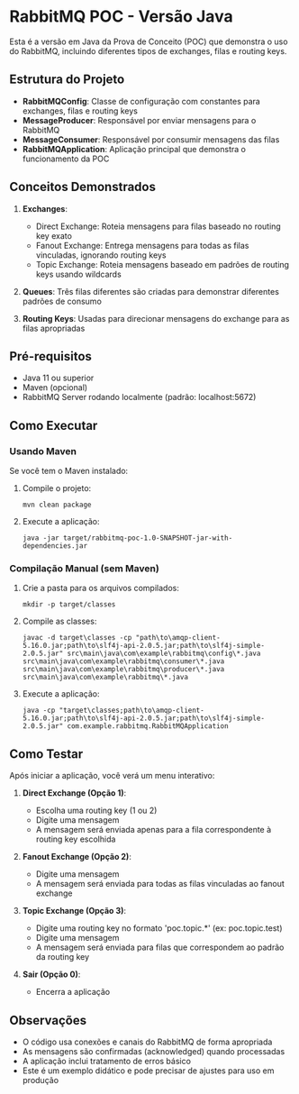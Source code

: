 # RabbitMQ POC - Versão Java

Esta é a versão em Java da Prova de Conceito (POC) que demonstra o uso do RabbitMQ, incluindo diferentes tipos de exchanges, filas e routing keys.

## Estrutura do Projeto

- **RabbitMQConfig**: Classe de configuração com constantes para exchanges, filas e routing keys
- **MessageProducer**: Responsável por enviar mensagens para o RabbitMQ
- **MessageConsumer**: Responsável por consumir mensagens das filas
- **RabbitMQApplication**: Aplicação principal que demonstra o funcionamento da POC

## Conceitos Demonstrados

1. **Exchanges**:
   - Direct Exchange: Roteia mensagens para filas baseado no routing key exato
   - Fanout Exchange: Entrega mensagens para todas as filas vinculadas, ignorando routing keys
   - Topic Exchange: Roteia mensagens baseado em padrões de routing keys usando wildcards

2. **Queues**: Três filas diferentes são criadas para demonstrar diferentes padrões de consumo

3. **Routing Keys**: Usadas para direcionar mensagens do exchange para as filas apropriadas

## Pré-requisitos

- Java 11 ou superior
- Maven (opcional)
- RabbitMQ Server rodando localmente (padrão: localhost:5672)

## Como Executar

### Usando Maven

Se você tem o Maven instalado:

1. Compile o projeto:
   ```
   mvn clean package
   ```

2. Execute a aplicação:
   ```
   java -jar target/rabbitmq-poc-1.0-SNAPSHOT-jar-with-dependencies.jar
   ```

### Compilação Manual (sem Maven)

1. Crie a pasta para os arquivos compilados:
   ```
   mkdir -p target/classes
   ```

2. Compile as classes:
   ```
   javac -d target\classes -cp "path\to\amqp-client-5.16.0.jar;path\to\slf4j-api-2.0.5.jar;path\to\slf4j-simple-2.0.5.jar" src\main\java\com\example\rabbitmq\config\*.java src\main\java\com\example\rabbitmq\consumer\*.java src\main\java\com\example\rabbitmq\producer\*.java src\main\java\com\example\rabbitmq\*.java
   ```

3. Execute a aplicação:
   ```
   java -cp "target\classes;path\to\amqp-client-5.16.0.jar;path\to\slf4j-api-2.0.5.jar;path\to\slf4j-simple-2.0.5.jar" com.example.rabbitmq.RabbitMQApplication
   ```

## Como Testar

Após iniciar a aplicação, você verá um menu interativo:

1. **Direct Exchange (Opção 1)**:
   - Escolha uma routing key (1 ou 2)
   - Digite uma mensagem
   - A mensagem será enviada apenas para a fila correspondente à routing key escolhida

2. **Fanout Exchange (Opção 2)**:
   - Digite uma mensagem
   - A mensagem será enviada para todas as filas vinculadas ao fanout exchange

3. **Topic Exchange (Opção 3)**:
   - Digite uma routing key no formato 'poc.topic.*' (ex: poc.topic.test)
   - Digite uma mensagem
   - A mensagem será enviada para filas que correspondem ao padrão da routing key

4. **Sair (Opção 0)**:
   - Encerra a aplicação

## Observações

- O código usa conexões e canais do RabbitMQ de forma apropriada
- As mensagens são confirmadas (acknowledged) quando processadas
- A aplicação inclui tratamento de erros básico
- Este é um exemplo didático e pode precisar de ajustes para uso em produção
